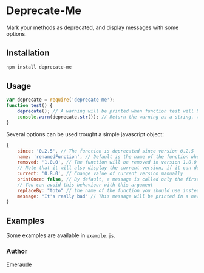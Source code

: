 # Deprecate-Me

Mark your methods as deprecated, and display messages with some options.

## Installation

```bash
npm install deprecate-me
```

## Usage

```javascript
var deprecate = require('deprecate-me');
function test() {
	deprecate(); // A warning will be printed when function test will be called for the first time
	console.warn(deprecate.str()); // Return the warning as a string, that you could display later
}
```

Several options can be used trought a simple javascript object:

```javascript
{
	since: '0.2.5', // The function is deprecated since version 0.2.5
	name: 'renamedFunction', // Default is the name of the function where deprecate() is called
	removed: '1.0.0', // The function will be removed in version 1.0.0
	// Note that it will also display the current version, if it can detect it
	current: '0.8.0', // Change value of current version manually
	printOnce: false, // By default, a message is called only the first time you call the function
	// You can avoid this behaviour with this argument
	replaceBy: "toto" // the name of the function you should use instead of the deprecated function
	message: "It's really bad" // This message will be printed in a new line
}
```

## Examples

Some examples are available in `example.js`.

### Author

Emeraude
